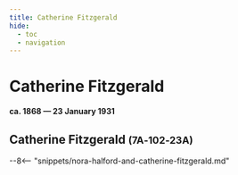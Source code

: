 ```yaml
---
title: Catherine Fitzgerald
hide:
  - toc
  - navigation 
---
```


# Catherine Fitzgerald

**ca. 1868 — 23 January 1931**

## Catherine Fitzgerald <small>(7A‑102‑23A)</small>

--8<-- "snippets/nora-halford-and-catherine-fitzgerald.md"
